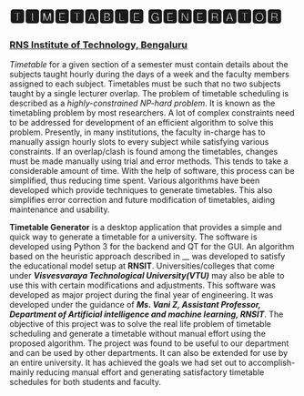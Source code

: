 # 🆃🅸🅼🅴🆃🅰🅱🅻🅴 🅶🅴🅽🅴🆁🅰🆃🅾🆁                                                                        

 ### [RNS Institute of Technology, Bengaluru](https://www.rnsit.ac.in/)

_Timetable_ for a given section of a semester must contain details about the subjects taught hourly during the days of a week and the faculty members assigned to each subject. Timetables must be such that no two subjects taught by a single lecturer overlap. The problem of timetable scheduling is described as a *highly-constrained NP-hard problem*. It is known as the timetabling problem by most researchers. A lot of complex constraints need to be addressed for development of an efficient algorithm to solve this problem. Presently, in many institutions, the faculty in-charge has to manually assign hourly slots to every subject while satisfying various constraints. If an overlap/clash is found among the timetables, changes must be made manually using trial and error methods. This tends to take a considerable amount of time. With the help of software, this process can be simplified, thus reducing time spent. Various algorithms have been developed which provide techniques to generate timetables. This also simplifies error correction and future modification of timetables, aiding maintenance and usability.

__Timetable Generator__ is a desktop application that provides a simple and quick way to generate a timetable for a university. The software is developed using Python 3 for the backend and QT for the GUI. An algorithm based on the heuristic approach described in __ was developed to satisfy the educational model setup at __RNSIT__. Universities/colleges that come under **_Visvesvaraya Technological University(VTU)_** may also be able to use this with certain modifications and adjustments. This software was developed as major project during the final year of engineering. It was developed under the guidance of **_Ms. Vani Z, Assistant Professor, Department of Artificial intelligence and machine learning, RNSIT_**. The objective of this project was to solve the real life problem of timetable scheduling and generate a timetable without manual effort using the proposed algorithm. The project was found to be useful to our department and can be used by other departments. It can also be extended for use by an entire university. It has achieved the goals we had set out to accomplish- mainly reducing manual effort and generating satisfactory timetable schedules for both students and faculty.

